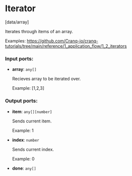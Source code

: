 # Iterator

[data/array]

Iterates through items of an array.


Examples:
https://github.com/Cranq-io/cranq-tutorials/tree/main/reference/1_application_flow/1_2_iterators

### Input ports:

* __array__: `any[]`

    Recieves array to be iterated over.
    
    Example:
    [1,2,3]
    

### Output ports:

* __item__: `any[][number]`

    Sends current item.
    
    Example:
    1


* __index__: `number`

    Sends current index.
    
    Example:
    0


* __done__: `any[]`

